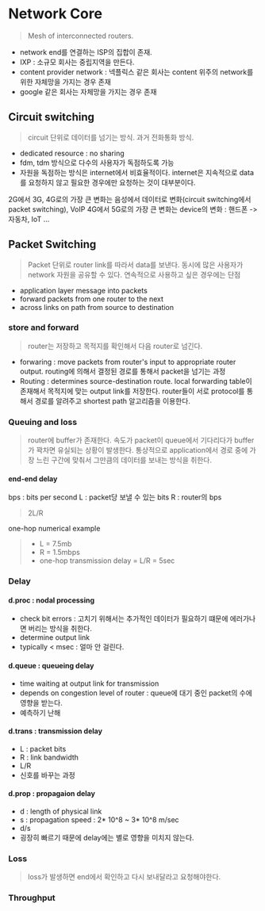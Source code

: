 # Network Core

> Mesh of interconnected routers.

- network end를 연결하는 ISP의 집합이 존재.
- IXP : 소규모 회사는 중립지역을 만든다.
- content provider network : 넥플릭스 같은 회사는 content 위주의 network를 위한 자체망을 가지는 경우 존재
- google 같은 회사는 자체망을 가지는 경우 존재

## Circuit switching

> circuit 단위로 데이터를 넘기는 방식. 과거 전화통화 방식.

- dedicated resource : no sharing
- fdm, tdm 방식으로 다수의 사용자가 독점하도록 가능
- 자원을 독점하는 방식은 internet에서 비효율적이다. internet은 지속적으로 data를 요청하지 않고 필요한 경우에만 요청하는 것이 대부분이다.

2G에서 3G, 4G로의 가장 큰 변화는 음성에서 데이터로 변화(circuit switching에서 packet switching), VoIP
4G에서 5G로의 가장 큰 변화는 device의 변화 : 핸드폰 -> 자동차, IoT ...

## Packet Switching

> Packet 단위로 router link를 따라서 data를 보낸다. 동시에 많은 사용자가 network 자원을 공유할 수 있다. 연속적으로 사용하고 싶은 경우에는 단점

- application layer message into packets
- forward packets from one router to the next
- across links on path from source to destination

### store and forward

> router는 저장하고 목적지를 확인해서 다음 router로 넘긴다.

- forwaring : move packets from router's input to appropriate router output. routing에 의해서 결정된 경로를 통해서 packet을 넘기는 과정
- Routing : determines source-destination route. local forwarding table이 존재해서 목적지에 맞는 output link를 저장한다. router들이 서로 protocol를 통해서 경로를 알려주고 shortest path 알고리즘을 이용한다.

### Queuing and loss

> router에 buffer가 존재한다. 속도가 packet이 queue에서 기다리다가 buffer가 꽉차면 유실되는 상황이 발생한다. 통상적으로 application에서 경로 중에 가장 느린 구간에 맞춰서 그만큼의 데이터를 보내는 방식을 취한다.

#### end-end delay

bps : bits per second
L : packet당 보낼 수 있는 bits
R : router의 bps

> 2L/R

one-hop numerical example

> - L = 7.5mb
> - R = 1.5mbps
> - one-hop transmission delay = L/R = 5sec

### Delay

#### d.proc : nodal processing

- check bit errors : 고치기 위해서는 추가적인 데이터가 필요하기 떄문에 에러가나면 버리는 방식을 취한다.
- determine output link
- typically < msec : 얼마 안 걸린다.

#### d.queue : queueing delay

- time waiting at output link for transmission
- depends on congestion level of router : queue에 대기 중인 packet의 수에 영향을 받는다.
- 예측하기 난해

#### d.trans : transmission delay

- L : packet bits
- R : link bandwidth
- L/R
- 신호를 바꾸는 과정

#### d.prop : propagaion delay

- d : length of physical link
- s : propagation speed : 2* 10^8 ~ 3* 10^8 m/sec
- d/s
- 굉장히 빠르기 때문에 delay에는 별로 영향을 미치지 않는다.

### Loss

> loss가 발생하면 end에서 확인하고 다시 보내달라고 요청해야한다.

### Throughput
